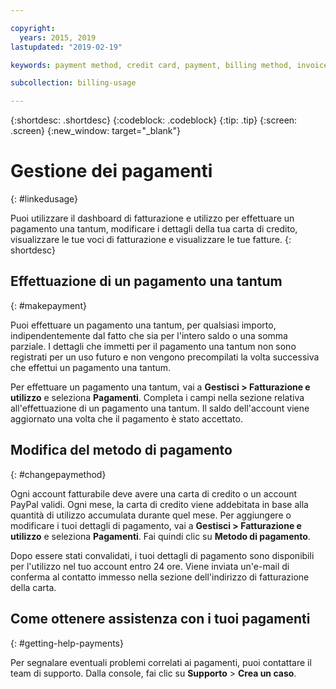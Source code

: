 ```yaml
---

copyright:
  years: 2015, 2019
lastupdated: "2019-02-19"

keywords: payment method, credit card, payment, billing method, invoice, pay

subcollection: billing-usage

---
```


{:shortdesc: .shortdesc}
{:codeblock: .codeblock}
{:tip: .tip}
{:screen: .screen}
{:new_window: target="_blank"}


# Gestione dei pagamenti
{: #linkedusage}

Puoi utilizzare il dashboard di fatturazione e utilizzo per effettuare un pagamento una tantum, modificare i dettagli della tua carta di credito, visualizzare le tue voci di fatturazione e visualizzare le tue fatture.
{: shortdesc}


## Effettuazione di un pagamento una tantum
{: #makepayment}

Puoi effettuare un pagamento una tantum, per qualsiasi importo, indipendentemente dal fatto che sia per l'intero saldo o una somma parziale. I dettagli che immetti per il pagamento una tantum non sono registrati per un uso futuro e non vengono precompilati la volta successiva che effettui un pagamento una tantum.  

Per effettuare un pagamento una tantum, vai a **Gestisci > Fatturazione e utilizzo** e seleziona **Pagamenti**. Completa i campi nella sezione relativa all'effettuazione di un pagamento una tantum. Il saldo dell'account viene aggiornato una volta che il pagamento è stato accettato.


## Modifica del metodo di pagamento
{: #changepaymethod}

Ogni account fatturabile deve avere una carta di credito o un account PayPal validi. Ogni mese, la carta di credito viene addebitata in base alla quantità di utilizzo accumulata durante quel mese. Per aggiungere o modificare i tuoi dettagli di pagamento, vai a **Gestisci > Fatturazione e utilizzo** e seleziona **Pagamenti**. Fai quindi clic su **Metodo di pagamento**.

Dopo essere stati convalidati, i tuoi dettagli di pagamento sono disponibili per l'utilizzo nel tuo account entro 24 ore. Viene inviata un'e-mail di conferma al contatto immesso nella sezione dell'indirizzo di fatturazione della carta.


## Come ottenere assistenza con i tuoi pagamenti
{: #getting-help-payments}

Per segnalare eventuali problemi correlati ai pagamenti, puoi contattare il team di supporto. Dalla console, fai clic su **Supporto** > **Crea un caso**.
